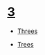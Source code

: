 # [3](https://www.youtube.com/watch?v=teBC7NIaN7A)

- [Threes](https://3.aidan.contact/)

- [Trees](https://docs.google.com/document/d/1arln8vhkEqO6F8jIW2FrQ8zeIw5u0MFvroK82_AATVU/edit)
